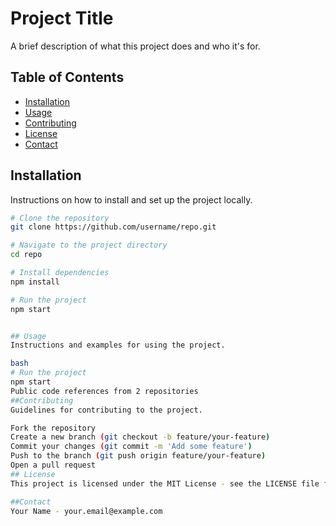 # Project Title

A brief description of what this project does and who it's for.

## Table of Contents

- [Installation](#installation)
- [Usage](#usage)
- [Contributing](#contributing)
- [License](#license)
- [Contact](#contact)


## Installation

Instructions on how to install and set up the project locally.

```bash
# Clone the repository
git clone https://github.com/username/repo.git

# Navigate to the project directory
cd repo

# Install dependencies
npm install

# Run the project
npm start


## Usage
Instructions and examples for using the project.

bash
# Run the project
npm start
Public code references from 2 repositories
##Contributing
Guidelines for contributing to the project.

Fork the repository
Create a new branch (git checkout -b feature/your-feature)
Commit your changes (git commit -m 'Add some feature')
Push to the branch (git push origin feature/your-feature)
Open a pull request
## License
This project is licensed under the MIT License - see the LICENSE file for details.

##Contact
Your Name - your.email@example.com


